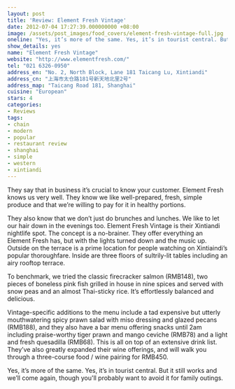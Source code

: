 ```yaml
---
layout: post
title: 'Review: Element Fresh Vintage'
date: 2012-07-04 17:27:39.000000000 +08:00
image: /assets/post_images/food_covers/element-fresh-vintage-full.jpg
oneline: "Yes, it’s more of the same. Yes, it’s in tourist central. But it still works and we’ll come again."
show_details: yes
name: "Element Fresh Vintage"
website: "http://www.elementfresh.com/"
tel: "021 6326-0950"
address_en: "No. 2, North Block, Lane 181 Taicang Lu, Xintiandi"
address_cn: "上海市太仓路181号新天地北里2号"
address_map: "Taicang Road 181, Shanghai"
cuisine: "European"
stars: 4
categories:
- Reviews
tags:
- chain
- modern
- popular
- restaurant review
- shanghai
- simple
- western
- xintiandi
---
```

They say that in business it’s crucial to know your customer. Element Fresh knows us very well. They know we like well-prepared, fresh, simple produce and that we’re willing to pay for it in healthy portions.

They also know that we don’t just do brunches and lunches. We like to let our hair down in the evenings too. Element Fresh Vintage is their Xintiandi nightlife spot. The concept is a no-brainer. They offer everything an Element Fresh has, but with the lights turned down and the music up. Outside on the terrace is a prime location for people watching on Xintiaindi’s popular thoroughfare. Inside are three floors of sultrily-lit tables including an airy rooftop terrace.

To benchmark, we tried the classic firecracker salmon (RMB148), two pieces of boneless pink fish grilled in house in nine spices and served with snow peas and an almost Thai-sticky rice. It’s effortlessly balanced and delicious.

Vintage-specific additions to the menu include a tad expensive but utterly mouthwatering spicy prawn salad with miso dressing and glazed pecans (RMB188), and they also have a bar menu offering snacks until 2am including praise-worthy tiger prawn and mango ceviche (RMB78) and a light and fresh quesadilla (RMB68). This is all on top of an extensive drink list. They’ve also greatly expanded their wine offerings, and will walk you through a three-course food / wine pairing for RMB450.

Yes, it’s more of the same. Yes, it’s in tourist central. But it still works and we’ll come again, though you'll probably want to avoid it for family outings.